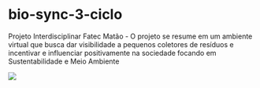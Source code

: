 # bio-sync-3-ciclo
Projeto Interdisciplinar Fatec Matão - O projeto se resume em um ambiente virtual que busca dar visibilidade a pequenos coletores de resíduos e incentivar e influenciar positivamente na sociedade focando em Sustentabilidade e Meio Ambiente

<div> 
  <img src="https://private-user-images.githubusercontent.com/139777232/358278882-4ecb1f64-1fa6-423c-bccd-35a9b65048f7.png?jwt=eyJhbGciOiJIUzI1NiIsInR5cCI6IkpXVCJ9.eyJpc3MiOiJnaXRodWIuY29tIiwiYXVkIjoicmF3LmdpdGh1YnVzZXJjb250ZW50LmNvbSIsImtleSI6ImtleTUiLCJleHAiOjE3MjM3MzU3NDgsIm5iZiI6MTcyMzczNTQ0OCwicGF0aCI6Ii8xMzk3NzcyMzIvMzU4Mjc4ODgyLTRlY2IxZjY0LTFmYTYtNDIzYy1iY2NkLTM1YTliNjUwNDhmNy5wbmc_WC1BbXotQWxnb3JpdGhtPUFXUzQtSE1BQy1TSEEyNTYmWC1BbXotQ3JlZGVudGlhbD1BS0lBVkNPRFlMU0E1M1BRSzRaQSUyRjIwMjQwODE1JTJGdXMtZWFzdC0xJTJGczMlMkZhd3M0X3JlcXVlc3QmWC1BbXotRGF0ZT0yMDI0MDgxNVQxNTI0MDhaJlgtQW16LUV4cGlyZXM9MzAwJlgtQW16LVNpZ25hdHVyZT05YWQ1ZDJlY2Y4MzBhYzUzM2JmNjdkMDhhMzBiMjdmYTJhY2I3MzQ3YzQ0OTc0NDA5YjNhMGQzYzhiOTg5OWM2JlgtQW16LVNpZ25lZEhlYWRlcnM9aG9zdCZhY3Rvcl9pZD0wJmtleV9pZD0wJnJlcG9faWQ9MCJ9.T-UADYCw8DvhVK0N6Rx0-Vj9fLbl2Is9mER1Bmwi0tg" align="center" size="50px">
</div>
